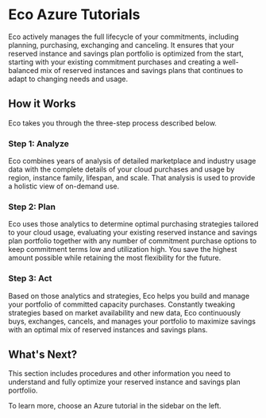 # Eco Azure Tutorials

Eco actively manages the full lifecycle of your commitments, including planning, purchasing, exchanging and canceling. It ensures that your reserved instance and savings plan portfolio is optimized from the start, starting with your existing commitment purchases and creating a well-balanced mix of reserved instances and savings plans that continues to adapt to changing needs and usage.

## How it Works

Eco takes you through the three-step process described below.

### Step 1: Analyze

Eco combines years of analysis of detailed marketplace and industry usage data with the complete details of your cloud purchases and usage by region, instance family, lifespan, and scale. That analysis is used to provide a holistic view of on-demand use.

### Step 2: Plan

Eco uses those analytics to determine optimal purchasing strategies tailored to your cloud usage, evaluating your existing reserved instance and savings plan portfolio together with any number of commitment purchase options to keep commitment terms low and utilization high. You save the highest amount possible while retaining the most flexibility for the future.

### Step 3: Act

Based on those analytics and strategies, Eco helps you build and manage your portfolio of committed capacity purchases. Constantly tweaking strategies based on market availability and new data, Eco continuously buys, exchanges, cancels, and manages your portfolio to maximize savings with an optimal mix of reserved instances and savings plans.

## What's Next?

This section includes procedures and other information you need to understand and fully optimize your reserved instance and savings plan portfolio.

To learn more, choose an Azure tutorial in the sidebar on the left.


